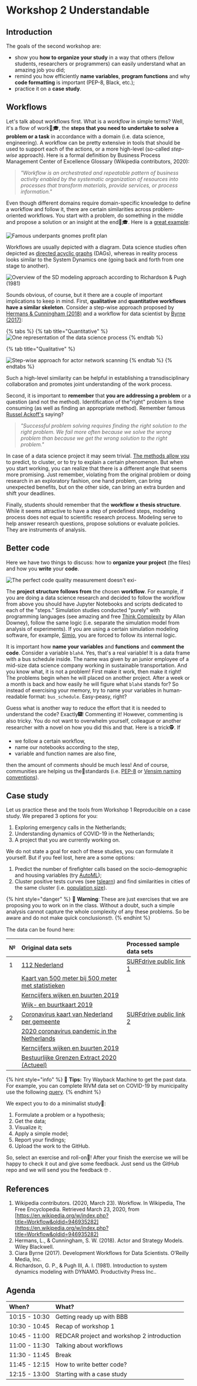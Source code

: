 # Workshop 2 Understandable

## Introduction

The goals of the second workshop are:

* show you **how to organize your study** in a way that others \(fellow students, researchers or programmers\) can easily understand what an amazing job you did;
* remind you how efficiently **name variables**, **program functions** and why **code formatting** is important \(PEP-8, Black, etc.\); 
* practice it on a **case study**.

## Workflows

Let's talk about workflows first. What is a _workflow_ in simple terms? Well, it's a flow of work👨🎓, the **steps that you need to undertake to solve a problem or a task** in accordance with a domain \(i.e. data science, engineering\). A workflow can be pretty extensive in tools that should be used to support each of the actions, or a more high-level \(so-called _step-wise_ approach\). Here is a formal definition by Business Process Management Center of Excellence Glossary \(Wikipedia contributors, 2020\):

> _"Workflow is an orchestrated and repeatable pattern of business activity enabled by the systematic organization of resources into processes that transform materials, provide services, or process information."_

Even though different domains require domain-specific knowledge to define a workflow and follow it, there are certain similarities across problem-oriented workflows. You start with a problem, do something in the middle and propose a solution or an insight at the end👨🎓. Here is a [great example](https://www.forbes.com/sites/artcarden/2011/07/14/underpants-gnomes-political-economy/):

![Famous underpants gnomes profit plan ](../.gitbook/assets/plan.png)

Workflows are usually depicted with a diagram. Data science studies often depicted as [directed acyclic graphs](https://en.wikipedia.org/wiki/Directed_acyclic_graph) \(DAGs\), whereas in reality process looks similar to the System Dynamics one \(going back and forth from one stage to another\).

![Overview of the SD modeling approach according to Richardson &amp; Pugh \(1981\)](../.gitbook/assets/sd-richardson.png)

Sounds obvious, of course, but it there are a couple of important implications to keep in mind. First, **qualitative** and **quantitative workflows have a similar skeleton**. Consider a step-wise approach proposed by [Hermans & Cunningham \(2018\)](https://www.wiley.com/en-us/Actor+and+Strategy+Models%3A+Practical+Applications+and+Step+wise+Approaches-p-9781119284703) and a workflow for data scientist by [Byrne \(2017\)](https://resources.github.com/downloads/development-workflows-data-scientists.pdf):

{% tabs %}
{% tab title="Quantitative" %}
![One representation of the data science process](../.gitbook/assets/byrne.png)
{% endtab %}

{% tab title="Qualitative" %}


![Step-wise approach for actor network scanning](../.gitbook/assets/hermans.png)
{% endtab %}
{% endtabs %}

Such a high-level similarity can be helpful in establishing a transdisciplinary collaboration and promotes joint understanding of the work process.

Second, it is important to **remember** that **you are addressing a problem** or a question \(and not the method\). Identification of the"right" problem is time consuming \(as well as finding an appropriate method\). Remember famous [Russel Ackoff's](https://en.wikipedia.org/wiki/Russell_L._Ackoff) saying?

> _"Successful problem solving requires finding the right solution to the right problem. We fail more often because we solve the wrong problem than because we get the wrong solution to the right problem."_

In case of a data science project it may seem trivial. [The methods allow you](https://scikit-learn.org/stable/tutorial/machine_learning_map/index.html) to predict, to cluster, or to try to explain a certain phenomenon. But when you start working, you can realize that there is a different angle that seems more promising. Just remember, violating from the original problem or doing research in an exploratory fashion, one hand problem, can bring unexpected benefits, but on the other side, can bring an extra burden and shift your deadlines.

Finally, students should remember that the **workflow ≠ thesis structure**. While it seems attractive to have a step of predefined steps, modeling process does not equal to scientific research process. Modeling serve to help answer research questions, propose solutions or evaluate policies. They are instruments of analysis.

## Better code

Here we have two things to discuss: how to **organize your project** \(the files\) and how you **write** your **code**.

![The perfect code quality measurement doesn&apos;t exi-](../.gitbook/assets/code_metric.png)

The **project structure follows from** the chosen **workflow**. For example, if you are doing a data science research and decided to follow the workflow from above you should have Jupyter Notebooks and scripts dedicated to each of the "steps." Simulation studies conducted "purely" with programming languages \(see amazing and free [Think Complexity](https://greenteapress.com/wp/think-complexity-2e/) by Allan Downey\), follow the same logic \(i.e. separate the simulation model from analysis of experiments\). If you are using a certain simulation modeling software, for example, [Simio](https://www.simio.com/index.php), you are forced to follow its internal logic.

It is important how **name your variables** and **functions** and **comment the code**. Consider a variable `blah4`. Yes, that's a real variable! It is a data frame with a bus schedule inside. The name was given by an junior employee of a mid-size data science company working in sustainable transportation. And you know what, it is not a problem! First make it work, then make it right! The problems begin when he will placed on another project. After a week or a month is back and how easily he will figure what `blah4` stands for? So instead of exercising your memory, try to name your variables in human-readable format: `bus_schedule`. Easy-peasy, right?

Guess what is another way to reduce the effort that it is needed to understand the code? Exactly🎆! Commenting it! However, commenting is also tricky. You do not want to overwhelm yourself, colleague or another researcher with a novel on how you did this and that. Here is a trick🕵. If

* we follow a certain workflow,
* name our notebooks according to the step,
* variable and function names are also fine, 

then the amount of comments should be much less! And of course, communities are helping us the🥇standards \(i.e. [PEP-8](https://www.python.org/dev/peps/pep-0008/) or [Vensim naming conventions](https://www.vensim.com/documentation/ref_variable_names.htm)\). 

## Case study

Let us practice these and the tools from Workshop 1 Reproducible on a case study. We prepared 3 options for you:

1. Exploring emergency calls in the Netherlands;
2. Understanding dynamics of COVID-19 in the Netherlands;
3. A project that you are currently working on.

We do not state a goal for each of these studies, you can formulate it yourself. But if you feel lost, here are a some options:

1. Predict the number of firefighter calls  based on the socio-demographic and housing variables \(try [AutoML](https://www.microsoft.com/en-us/research/project/automl/)\);
2. Cluster positive tests curves \(see [tslearn](https://tslearn.readthedocs.io/en/latest/index.html)\) and find similarities in cities of the same cluster \(i.e. [population size](https://arxiv.org/abs/2003.10376)\).

{% hint style="danger" %}
🐉 **Warning**: These are just exercises that we are proposing you to work on in the class. Without a doubt, such a simple analysis cannot capture the whole complexity of any these problems. So be aware and do not make quick conclusions🤓.
{% endhint %}

The data can be found here:

| № | Original data sets | Processed sample data sets |
| :--- | :--- | :--- |
| 1 | [112 Nederland](https://www.112-nederland.nl/) | [SURFdrive public link 1](https://surfdrive.surf.nl/files/index.php/s/rcILzk3eJ3Hlfg1) |
|  | [Kaart van 500 meter bij 500 meter met statistieken](https://www.cbs.nl/nl-nl/dossier/nederland-regionaal/geografische-data/kaart-van-500-meter-bij-500-meter-met-statistieken) |  |
|  | [Kerncijfers wijken en buurten 2019](https://www.cbs.nl/nl-nl/maatwerk/2019/31/kerncijfers-wijken-en-buurten-2019) |  |
|  | [Wijk- en buurtkaart 2019](https://www.cbs.nl/nl-nl/dossier/nederland-regionaal/geografische-data/wijk-en-buurtkaart-2019) |  |
| 2 | [Coronavirus kaart van Nederland per gemeente](https://www.rivm.nl/coronavirus-kaart-van-nederland-per-gemeente#node-coronavirus-covid-19-meldingen) | [SURFdrive public link 2](https://surfdrive.surf.nl/files/index.php/s/K7vfcVz4Debt0OM) |
|  | [2020 coronavirus pandemic in the Netherlands](https://en.wikipedia.org/wiki/2020_coronavirus_pandemic_in_the_Netherlands) |  |
|  | [Kerncijfers wijken en buurten 2019](https://www.cbs.nl/nl-nl/maatwerk/2019/31/kerncijfers-wijken-en-buurten-2019) |  |
|  | [Bestuurlijke Grenzen Extract 2020 \(Actueel\)](https://www.pdok.nl/downloads/-/article/bestuurlijke-grenzen#764e16c78afb7a31973b7e2110b4e4ed) |  |

{% hint style="info" %}
🧙 **Tips:** Try Wayback Machine to get the past data. For example, you can complete RIVM data set on COVID-19 by municipality use the following [query](https://web.archive.org/web/*/https://www.volksgezondheidenzorg.info/onderwerp/infectieziekten/regionaal-internationaal/coronavirus-covid-19).
{% endhint %}

We expect you to do a minimalist study🦸:

1. Formulate a problem or a hypothesis;
2. Get the data;
3. Visualize it;
4. Apply a simple model;
5. Report your findings;
6. Upload the work to the GitHub.

So, select an exercise and roll-on🚀! After your finish the exercise we will be happy to check it out and give some feedback. Just send us the GitHub repo and we will send you the feedback 🤓 .

## References

1. Wikipedia contributors. \(2020, March 23\). Workflow. In Wikipedia, The Free Encyclopedia. Retrieved March 23, 2020, from [https://en.wikipedia.org/w/index.php?title=Workflow&oldid=946935282](https://en.wikipedia.org/w/index.php?title=Workflow&oldid=946935282)
2. Hermans, L., & Cunningham, S. W. \(2018\). Actor and Strategy Models. Wiley Blackwell.
3. Ciara Byrne \(2017\). Development Workflows for Data Scientists. O’Reilly Media, Inc.
4. Richardson, G. P., & Pugh III, A. I. \(1981\). Introduction to system dynamics modeling with DYNAMO. Productivity Press Inc..

## Agenda

| When? | What? |
| :--- | :--- |
| 10:15 - 10:30 | Getting ready up with BBB |
| 10:30 - 10:45 | Recap of workshop 1 |
| 10:45 - 11:00 | REDCAR project and workshop 2 introduction |
| 11:00 - 11:30 | Talking about workflows |
| 11:30 - 11:45 | Break |
| 11:45 - 12:15 | How to write better code? |
| 12:15 - 13:00 | Starting with a case study |

